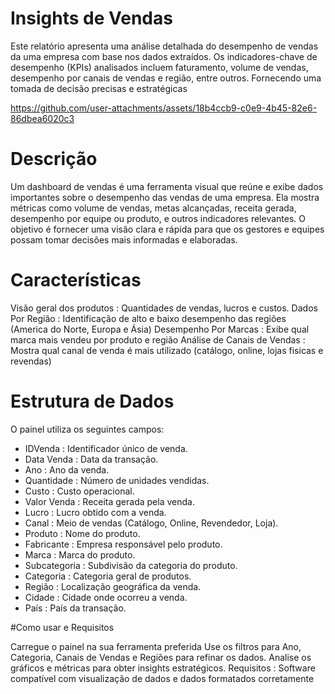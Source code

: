 # Insights de Vendas
Este relatório apresenta uma análise detalhada do desempenho de vendas da uma empresa com base nos dados extraídos. Os indicadores-chave de desempenho (KPIs) analisados incluem faturamento, volume de vendas, desempenho por canais de vendas e região, entre outros. Fornecendo uma tomada de decisão precisas e estratégicas 


https://github.com/user-attachments/assets/18b4ccb9-c0e9-4b45-82e6-86dbea6020c3

# Descrição 
Um dashboard de vendas é uma ferramenta visual que reúne e exibe dados importantes sobre o desempenho das vendas de uma empresa. Ela mostra métricas como volume de vendas, metas alcançadas, receita gerada, desempenho por equipe ou produto, e outros indicadores relevantes. O objetivo é fornecer uma visão clara e rápida para que os gestores e equipes possam tomar decisões mais informadas e elaboradas.

# Características
Visão geral dos produtos : Quantidades de vendas, lucros e custos.
Dados Por Região : Identificação de alto e baixo desempenho das regiões (America do Norte, Europa e Ásia)
Desempenho Por Marcas : Exibe qual marca mais vendeu por produto e região
Análise de Canais de Vendas : Mostra qual canal de venda é mais utilizado (catálogo, online, lojas fisicas e revendas)

# Estrutura de Dados
O painel utiliza os seguintes campos:

- IDVenda : Identificador único de venda.
- Data Venda : Data da transação.
- Ano : Ano da venda.
- Quantidade : Número de unidades vendidas.
- Custo : Custo operacional.
- Valor Venda : Receita gerada pela venda.
- Lucro : Lucro obtido com a venda.
- Canal : Meio de vendas (Catálogo, Online, Revendedor, Loja).
- Produto : Nome do produto.
- Fabricante : Empresa responsável pelo produto.
- Marca : Marca do produto.
- Subcategoria : Subdivisão da categoria do produto.
- Categoria : Categoria geral de produtos.
- Região : Localização geográfica da venda.
- Cidade : Cidade onde ocorreu a venda.
- País : País da transação.

#Como usar e Requisitos

Carregue o painel na sua ferramenta preferida
Use os filtros para Ano, Categoria, Canais de Vendas e Regiões para refinar os dados.
Analise os gráficos e métricas para obter insights estratégicos.
Requisitos : Software compatível com visualização de dados e dados formatados corretamente
